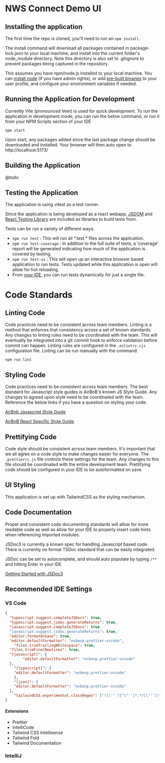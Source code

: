 # NWS Connect Demo UI

## Installing the application

The first time the repo is cloned, you'll need to run an `npm install`.

The install command will download all packages contained in package-lock.json to your local machine, and install into the current folder's node_module directory. Note this directory is also set to .gitignore to prevent packages being captured in the repository.

This assumes you have npm/node.js installed to your local machine. You can [install node](https://nodejs.org/en/download) (if you have admin rights), or add [pre-built binaries](https://nodejs.org/en/download/prebuilt-binaries) to your user profile, and configure your environment variables if needed.

## Running the Application for Development

Currently Vite (pronounced Veet) is used for quick development. To run the application in development mode, you can run the below command, or run it from your NPM Scripts section of your IDE

`npm start`

Upon start, any packages added since the last package change should be downloaded and installed. Your browser will then auto open to http://localhost:5173/

## Building the Application

@todo

## Testing the Application

The application is using vitest as a test runner.

Since the application is being developed as a react webapp, [JSDOM](https://github.com/jsdom/jsdom) and [React Testing Library](https://testing-library.com/docs/react-testing-library/intro/) are included as libraries to build tests from.

Tests can be run a variety of different ways:

- `npm run test` : This will run all \*.test.\* files across the application.
- `npm run test-coverage` : In addition to the full suite of tests, a 'coverage' report will be generated indicating how much of the application is covered by testing.
- `npm run test-ui` : This will open up an interactive browser based application to run tests. Tests updated while this application is open will allow for hot reloading.
- From [your IDE](https://vitest.dev/guide/ide.html), you can run tests dynamically for just a single file.

# Code Standards

## Linting Code

Code practices need to be consistent across team members. Linting is a method that enforces that consistency across a set of known standards. Any changes to linting rules need to be coordinated with the team. This will eventually be integrated into a git commit hook to enforce validation before commit can happen. Linting rules are configured in the `.eslintrc.cjs` configuration file. Linting can be run manually with the command:

`npm run lint`

## Styling Code

Code practices need to be consistent across team members. The best standard for Javascript style guides is AirBnB's known JS Style Guide. Any changes to agreed upon style need to be coordinated with the team. Reference the below links if you have a question on styling your code.

[AirBnb Javascript Style Guide](https://airbnb.io/javascript/)

[AirBnB React Specific Style Guide](https://airbnb.io/javascript/react/)

## Prettifying Code

Code style should be consistent across team members. It's important that we all agree on a code style to make changes easier for everyone. The `.prettierrc.js` file controls these settings for the team. Any changes to this file should be coordinated with the entire development team. Prettifying code should be configured in your IDE to be autoformatted on save.

## UI Styling

This application is set up with TailwindCSS as the styling mechanism.

## Code Documentation

Proper and consistent code documenting standards will allow for more readable code as well as allow for your IDE to properly insert code hints when referencing imported modules.

JSDoc3 is currently a known spec for handling Javascript based code. There is currently no formal TSDoc standard that can be easily integrated.

JSDoc can be set to autocomplete, and should auto populate by typing `/**` and hitting Enter in your IDE

[Getting Started with JSDoc3](https://jsdoc.app/about-getting-started)

## Recommended IDE Settings

### VS Code

```json
{
  "typescript.suggest.completeJSDocs": true,
  "typescript.suggest.jsdoc.generateReturns": true,
  "javascript.suggest.completeJSDocs": true
  "javascript.suggest.jsdoc.generateReturns": true,
  "editor.formatOnSave": true,
  "editor.defaultFormatter": "esbenp.prettier-vscode",
	"files.trimTrailingWhitespace": true,
  "files.trimFinalNewlines": true,
  "[javascript]": {
		"editor.defaultFormatter": "esbenp.prettier-vscode"
  },
	"[typescript]": {
    "editor.defaultFormatter": "esbenp.prettier-vscode"
	},
	"[json]": {
    "editor.defaultFormatter": "esbenp.prettier-vscode"
  },
	"tailwindCSS.experimental.classRegex": ["([\"'`][^\"'`]*.*?[\"'`])", "[\"'`]([^\"'`]*).*?[\"'`]"]
}
```

#### Extensions

- Prettier
- IntelliCode
- Tailwind CSS Intellisense
- Tailwind Fold
- Tailwind Documentation

### IntelliJ

```json

```
